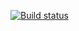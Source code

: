 [![Build status](https://ci.appveyor.com/api/projects/status/e2y12goe81w3qf22?svg=true)](https://ci.appveyor.com/project/mrvotum/better-job-webpack)
